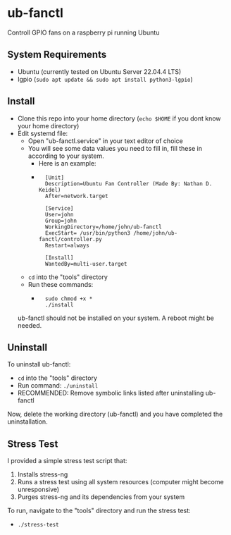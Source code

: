 # ub-fanctl
Controll GPIO fans on a raspberry pi running Ubuntu

## System Requirements
* Ubuntu (currently tested on Ubuntu Server 22.04.4 LTS)
* lgpio (`sudo apt update && sudo apt install python3-lgpio`)

## Install
* Clone this repo into your home directory (`echo $HOME` if you dont know your home directory)
* Edit systemd file:
    - Open "ub-fanctl.service" in your text editor of choice
    - You will see some data values you need to fill in, fill these in according to your system.
        - Here is an example:
        - ```
            [Unit]
            Description=Ubuntu Fan Controller (Made By: Nathan D. Keidel)
            After=network.target
            
            [Service]
            User=john
            Group=john
            WorkingDirectory=/home/john/ub-fanctl
            ExecStart= /usr/bin/python3 /home/john/ub-fanctl/controller.py
            Restart=always
            
            [Install]
            WantedBy=multi-user.target
          ```
    - `cd` into the "tools" directory
    - Run these commands:
        - ```
            sudo chmod +x *
            ./install
          ```
    ub-fanctl should not be installed on your system. A reboot might be needed.

## Uninstall
To uninstall ub-fanctl:
* `cd` into the "tools" directory
* Run command: `./uninstall`
* RECOMMENDED: Remove symbolic links listed after uninstalling ub-fanctl

Now, delete the working directory (ub-fanctl) and you have completed the uninstallation.

## Stress Test
I provided a simple stress test script that:
1. Installs stress-ng
2. Runs a stress test using all system resources (computer might become unresponsive)
3. Purges stress-ng and its dependencies from your system

To run, navigate to the "tools" directory and run the stress test:
* `./stress-test`
